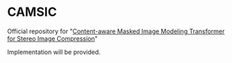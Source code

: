 # CAMSIC
Official repository for "[Content-aware Masked Image Modeling Transformer for Stereo Image Compression](https://arxiv.org/abs/2403.08505)"

Implementation will be provided.
